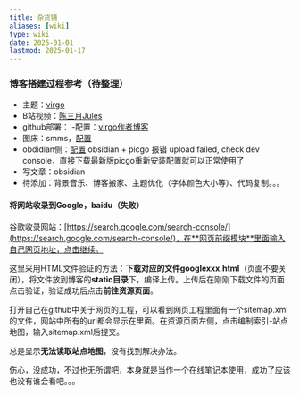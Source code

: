 ```yaml
---
title: 杂货铺
aliases: [wiki]
type: wiki
date: 2025-01-01
lastmod: 2025-01-17
---
```


### 博客搭建过程参考（待整理）
- 主题：[virgo](https://github.com/loveminimal/hugo-theme-virgo)
- B站视频：[陈三月Jules](https://www.bilibili.com/video/BV1H5CiYHEQR?spm_id_from=333.788.recommend_more_video.1&vd_source=15a167d09b9cba40e860bfcd6533b202)
- github部署：
 -配置：[virgo作者博客](https://aituyaa.com/%E5%A6%82%E4%BD%95%E4%BD%BF%E7%94%A8-hugo-theme-virgo-%E4%B8%BB%E9%A2%98/)
- 图床：smms，[配置](https://blog.csdn.net/m0_56311797/article/details/134598968)
- obdidian侧：[配置](https://blog.csdn.net/gitblog_00893/article/details/141238667)
obsidian + picgo 报错 upload failed, check dev console，直接下载最新版picgo重新安装配置就可以正常使用了
- 写文章：obsidian
- 待添加：背景音乐、博客搬家、主题优化（字体颜色大小等）、代码复制。。。

#### 将网站收录到Google，baidu（失败）
谷歌收录网站：[https://search.google.com/search-console/](https://search.google.com/search-console/)，在**网页前缀模块**里面输入自己网页地址，点击继续。

这里采用HTML文件验证的方法：**下载对应的文件googlexxx.html**（页面不要关闭），将文件放到博客的**static目录**下，编译上传。上传后在刚刚下载文件的页面点击验证，验证成功后点击**前往资源页面**。

打开自己在github中关于网页的工程，可以看到网页工程里面有一个sitemap.xml的文件，网站中所有的url都会显示在里面。在资源页面左侧，点击编制索引-站点地图，输入sitemap.xml后提交。

总是显示**无法读取站点地图**，没有找到解决办法。

伤心，没成功，不过也无所谓吧，本身就是当作一个在线笔记本使用，成功了应该也没有谁会看吧。。。

